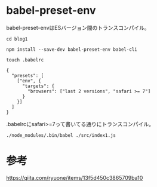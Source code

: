 

# babel-preset-env

babel-preset-envはESバージョン間のトランスコンパイル。

```
cd blog1
```

```
npm install --save-dev babel-preset-env babel-cli
```

```
touch .babelrc
```

```:.babelrc
{
  "presets": [
    ["env", {
      "targets": {
        "browsers": ["last 2 versions", "safari >= 7"]
      }
    }]
  ]
}

```

.babelrcにsafari>=7って書いてる通りにトランスコンパイル。


```
./node_modules/.bin/babel ./src/index1.js
```



# 参考

https://qiita.com/ryuone/items/13f5d450c3865709ba10
